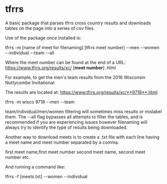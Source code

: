 # tfrrs
A basic package that parses tfrrs cross country results and downloads tables on the page into a series of csv files.

Use of the package once installed is:

tfrrs -m [name of meet for filenaming] [tfrrs meet number] --men --women --individual --team --all

Where the meet number can be found at the end of a URL: https://www.tfrrs.org/results/xc/ [**meet number**] .html

For example, to get the men's team results from the 2016 Wisconsin Nuttycombe Invitational:

The results are located at: https://www.tfrrs.org/results/xc/**9718**.html

tfrrs -m wisco 9718 --men --team

team/individual/men/women filtering will sometimes miss results or mislabel them. The --all flag bypasses all attempts to filter the tables, and is recommended if you are experiencing issues however filenaming will always try to identify the type of results being downloaded.

Another way to download meets is to create a .txt file with each line having a meet name and meet number separated by a comma.

first meet name,first meet number
second meet name, second meet number
etc.

And running a command like:

tfrrs -f [meets.txt] --women --individual
